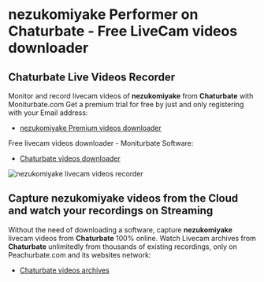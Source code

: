 # nezukomiyake Performer on Chaturbate - Free LiveCam videos downloader

## Chaturbate Live Videos Recorder

Monitor and record livecam videos of **nezukomiyake** from **Chaturbate** with Moniturbate.com
Get a premium trial for free by just and only registering with your Email address:
* [nezukomiyake Premium videos downloader](https://moniturbate.com/request-demo-licence-key.html)

Free livecam videos downloader - Moniturbate Software:
* [Chaturbate videos downloader](https://moniturbate.com/moniturbate-download-software.html)

![nezukomiyake livecam videos recorder](https://peachurnet.com/templates/moniturbate-software.png)


## Capture nezukomiyake videos from the Cloud and watch your recordings on Streaming

Without the need of downloading a software, capture **nezukomiyake** livecam videos from **Chaturbate** 100% online.
Watch Livecam archives from **Chaturbate** unlimitedly from thousands of existing recordings, only on Peachurbate.com and its websites network:
* [Chaturbate videos archives](https://peachurnet.com/)